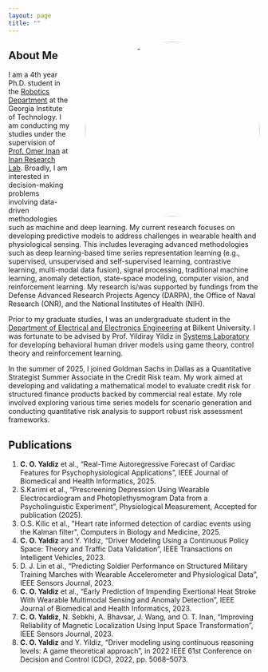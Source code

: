 ```yaml
---
layout: page
title: ""
---
```


<img src="/profile.jpg" alt="Profile Picture" style="width:350px; height:auto; border-radius:50%; float:right; margin-left:30px;">

## About Me

I am a 4th year Ph.D. student in the [Robotics Department](https://research.gatech.edu/robotics) at the Georgia Institute of Technology. I am conducting my studies under the supervision of [Prof. Omer Inan](https://ece.gatech.edu/directory/omer-t-inan) at [Inan Research Lab](https://irl.gatech.edu/). Broadly, I am interested in decision-making problems involving data-driven methodologies such as machine and deep learning. My current research focuses on developing predictive models to address challenges in wearable health and physiological sensing. This includes leveraging advanced methodologies such as deep learning-based time series representation learning (e.g., supervised, unsupervised and self-supervised learning, contrastive learning, multi-modal data fusion), signal processing, traditional machine learning, anomaly detection, state-space modeling, computer vision, and reinforcement learning. My research is/was supported by fundings from the Defense Advanced Research Projects Agency (DARPA), the Office of Naval Research (ONR), and the National Institutes of Health (NIH).

Prior to my graduate studies, I was an undergraduate student in the [Department of Electrical and Electronics Engineering](https://ee.bilkent.edu.tr/en/) at Bilkent University. I was fortunate to be advised by Prof. Yildiray Yildiz in [Systems Laboratory](https://yildirayyildiz.com/about/) for developing behavioral human driver models using game theory, control theory and reinforcement learning.

In the summer of 2025, I joined Goldman Sachs in Dallas as a  Quantitative Strategist Summer Associate in the Credit Risk team. My work aimed at developing and validating a mathematical model to evaluate credit risk for structured finance products backed by commercial real estate. My role involved exploring various time series models for scenario generation and conducting quantitative risk analysis to support robust risk assessment frameworks.

## Publications
1. **C. O. Yaldiz** et al., “Real-Time Autoregressive Forecast of Cardiac Features for Psychophysiological Applications”, IEEE Journal of Biomedical and Health Informatics, 2025.
2. S.Karimi et al., “Prescreening Depression Using Wearable Electrocardiogram and Photoplethysmogram Data from a Psycholinguistic Experiment”, Physiological Measurement, Accepted for publication (2025).
3. O.S. Kilic et al., "Heart rate informed detection of cardiac events using the Kalman filter", Computers in Biology and Medicine, 2025.
4. **C. O. Yaldiz** and Y. Yildiz, “Driver Modeling Using a Continuous Policy Space: Theory and Traffic Data Validation”, IEEE Transactions on Intelligent Vehicles, 2023.
5. D. J. Lin et al., “Predicting Soldier Performance on Structured Military Training Marches with Wearable Accelerometer and Physiological Data”, IEEE Sensors Journal, 2023.
6. **C. O. Yaldiz** et al., “Early Prediction of Impending Exertional Heat Stroke With Wearable Multimodal Sensing and Anomaly Detection”, IEEE Journal of Biomedical and Health Informatics, 2023.
7. **C. O. Yaldiz**, N. Sebkhi, A. Bhavsar, J. Wang, and O. T. Inan, “Improving Reliability of Magnetic Localization Using Input Space Transformation”, IEEE Sensors Journal, 2023.
8. **C. O. Yaldiz** and Y. Yildiz, “Driver modeling using continuous reasoning levels: A game theoretical approach”, in 2022 IEEE 61st Conference on Decision and Control (CDC), 2022, pp. 5068–5073.

